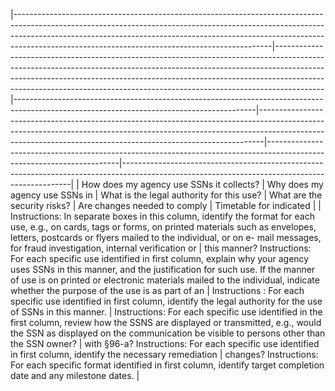 |----------------------------------------------------------------------------------------------------------------------------------------------------------------------------------------------------------------------------------------------------------------------------------------------------------|------------------------------------------------------------------------------------------------------------------------------------------------------------------------------------------------------------------------------------------------------------------------------------------------------------------------------------|------------------------------------------------------------------------------------------------------------------------------------------|-------------------------------------------------------------------------------------------------------------------------------------------------------------------------------------------------------------------------------------------|-----------------------------------------------------------------------------------------------------------------------|-----------------------------------------------------------------------------------------------------------------------------------------------|
| How does my  agency use SSNs it  collects?                                                                                                                                                                                                                                                               | Why does my  agency use SSNs in                                                                                                                                                                                                                                                                                                    | What is the legal  authority for this  use?                                                                                              | What are the  security risks?                                                                                                                                                                                                             | Are changes  needed to comply                                                                                         | Timetable for  indicated                                                                                                                      |
| Instructions:  In  separate boxes in  this column,  identify the format  for each use, e.g.,  on cards, tags or  forms, on printed  materials such as  envelopes, letters,  postcards or flyers  mailed to the  individual, or on e- mail messages, for fraud  investigation,  internal  verification or | this manner?  Instructions:  For  each specific use  identified in first  column, explain  why your agency  uses SSNs in this  manner, and the  justification for  such use. If the  manner of use is on  printed or  electronic  materials mailed to  the individual,  indicate whether  the purpose of the  use is as part of an | Instructions : For  each specific use  identified in first  column, identify  the legal  authority for the  use of SSNs in  this manner. | Instructions:  For  each specific use  identified in the  first column,  review  how the  SSNS are displayed  or transmitted,  e.g., would the SSN  as displayed on the  communication be  visible to persons  other than the SSN  owner? | with §96-a?  Instructions:  For  each specific use  identified in first  column, identify  the necessary  remediation | changes?  Instructions:  For  each specific  format identified  in first column,  identify target  completion date  and any milestone  dates. |